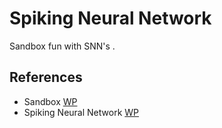 # Spiking Neural Network

Sandbox fun with SNN's .

## References

* Sandbox [WP](https://en.wikipedia.org/wiki/Sandbox_(software_development))
* Spiking Neural Network [WP](https://en.wikipedia.org/wiki/Spiking_neural_network)
